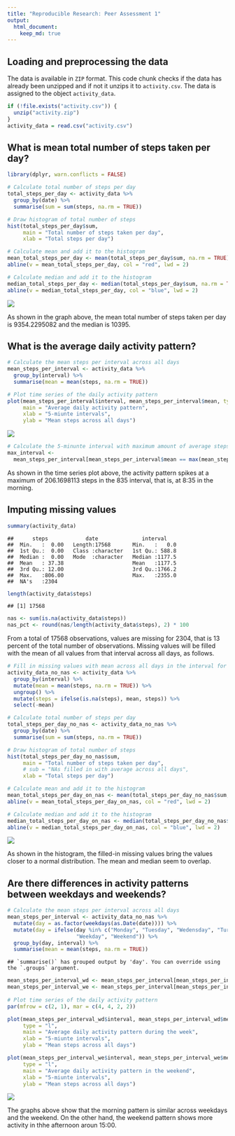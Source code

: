 ```yaml
---
title: "Reproducible Research: Peer Assessment 1"
output: 
  html_document:
    keep_md: true
---
```



## Loading and preprocessing the data

The data is available in `ZIP` format. This code chunk checks if the data has already been unzipped and if not it unzips it to `activity.csv`. The data is assigned to the object `activity_data`.


```r
if (!file.exists("activity.csv")) {
  unzip("activity.zip")
}
activity_data = read.csv("activity.csv")
```

## What is mean total number of steps taken per day?


```r
library(dplyr, warn.conflicts = FALSE)

# Calculate total number of steps per day
total_steps_per_day <- activity_data %>% 
  group_by(date) %>% 
  summarise(sum = sum(steps, na.rm = TRUE))

# Draw histogram of total number of steps
hist(total_steps_per_day$sum,
     main = "Total number of steps taken per day",
     xlab = "Total steps per day")

# Calculate mean and add it to the histogram
mean_total_steps_per_day <- mean(total_steps_per_day$sum, na.rm = TRUE)
abline(v = mean_total_steps_per_day, col = "red", lwd = 2)

# Calculate median and add it to the histogram
median_total_steps_per_day <- median(total_steps_per_day$sum, na.rm = TRUE) 
abline(v = median_total_steps_per_day, col = "blue", lwd = 2)
```

![](PA1_template_files/figure-html/unnamed-chunk-2-1.png)<!-- -->

As shown in the graph above, the mean total number of steps taken per day is 9354.2295082 and the median is 10395.

## What is the average daily activity pattern?


```r
# Calculate the mean steps per interval across all days
mean_steps_per_interval <- activity_data %>% 
  group_by(interval) %>% 
  summarise(mean = mean(steps, na.rm = TRUE))

# Plot time series of the daily activity pattern
plot(mean_steps_per_interval$interval, mean_steps_per_interval$mean, type = "l",
     main = "Average daily activity pattern",
     xlab = "5-miunte intervals",
     ylab = "Mean steps across all days")
```

![](PA1_template_files/figure-html/unnamed-chunk-3-1.png)<!-- -->

```r
# Calculate the 5-minunte interval with maximum amount of average steps
max_interval <- 
  mean_steps_per_interval[mean_steps_per_interval$mean == max(mean_steps_per_interval$mean), ]
```

As shown in the time series plot above, the activity pattern spikes at a maximum of 206.1698113 steps in the 835 interval, that is, at 8:35 in the morning.

## Imputing missing values


```r
summary(activity_data)
```

```
##      steps            date              interval     
##  Min.   :  0.00   Length:17568       Min.   :   0.0  
##  1st Qu.:  0.00   Class :character   1st Qu.: 588.8  
##  Median :  0.00   Mode  :character   Median :1177.5  
##  Mean   : 37.38                      Mean   :1177.5  
##  3rd Qu.: 12.00                      3rd Qu.:1766.2  
##  Max.   :806.00                      Max.   :2355.0  
##  NA's   :2304
```

```r
length(activity_data$steps)
```

```
## [1] 17568
```

```r
nas <- sum(is.na(activity_data$steps))
nas_pct <- round(nas/length(activity_data$steps), 2) * 100
```
From a total of 17568 observations, values are missing for 2304, that is 13 percent of the total number of observations. Missing values will be filled with the mean of all values from that interval across all days, as follows.


```r
# Fill in missing values with mean across all days in the interval for which the value is missing
activity_data_no_nas <- activity_data %>% 
  group_by(interval) %>% 
  mutate(mean = mean(steps, na.rm = TRUE)) %>% 
  ungroup() %>%
  mutate(steps = ifelse(is.na(steps), mean, steps)) %>% 
  select(-mean)

# Calculate total number of steps per day
total_steps_per_day_no_nas <- activity_data_no_nas %>% 
  group_by(date) %>% 
  summarise(sum = sum(steps, na.rm = TRUE))

# Draw histogram of total number of steps
hist(total_steps_per_day_no_nas$sum,
     main = "Total number of steps taken per day",
     # sub = "NAs filled in with average across all days",
     xlab = "Total steps per day")

# Calculate mean and add it to the histogram
mean_total_steps_per_day_on_nas <- mean(total_steps_per_day_no_nas$sum, na.rm = TRUE)
abline(v = mean_total_steps_per_day_on_nas, col = "red", lwd = 2)

# Calculate median and add it to the histogram
median_total_steps_per_day_on_nas <- median(total_steps_per_day_no_nas$sum, na.rm = TRUE) 
abline(v = median_total_steps_per_day_on_nas, col = "blue", lwd = 2)
```

![](PA1_template_files/figure-html/unnamed-chunk-5-1.png)<!-- -->

As shown in the histogram, the filled-in missing values bring the values closer to a normal distribution. The mean and median seem to overlap.

## Are there differences in activity patterns between weekdays and weekends?


```r
# Calculate the mean steps per interval across all days
mean_steps_per_interval <- activity_data_no_nas %>% 
  mutate(day = as.factor(weekdays(as.Date(date)))) %>% 
  mutate(day = ifelse(day %in% c("Monday", "Tuesday", "Wedensday", "Tursday", "Friday"),
                      "Weekday", "Weekend")) %>% 
  group_by(day, interval) %>% 
  summarise(mean = mean(steps, na.rm = TRUE))
```

```
## `summarise()` has grouped output by 'day'. You can override using the `.groups` argument.
```

```r
mean_steps_per_interval_wd <- mean_steps_per_interval[mean_steps_per_interval$day == "Weekday", ]
mean_steps_per_interval_we <- mean_steps_per_interval[mean_steps_per_interval$day == "Weekend", ]
  
# Plot time series of the daily activity pattern
par(mfrow = c(2, 1), mar = c(4, 4, 2, 2))

plot(mean_steps_per_interval_wd$interval, mean_steps_per_interval_wd$mean, 
     type = "l",
     main = "Average daily activity pattern during the week",
     xlab = "5-miunte intervals",
     ylab = "Mean steps across all days")

plot(mean_steps_per_interval_we$interval, mean_steps_per_interval_we$mean,
     type = "l",
     main = "Average daily activity pattern in the weekend",
     xlab = "5-miunte intervals",
     ylab = "Mean steps across all days")
```

![](PA1_template_files/figure-html/unnamed-chunk-6-1.png)<!-- -->

The graphs above show that the morning pattern is similar across weekdays and the weekend. On the other hand, the weekend pattern shows more activity in thhe afternoon aroun 15:00.

